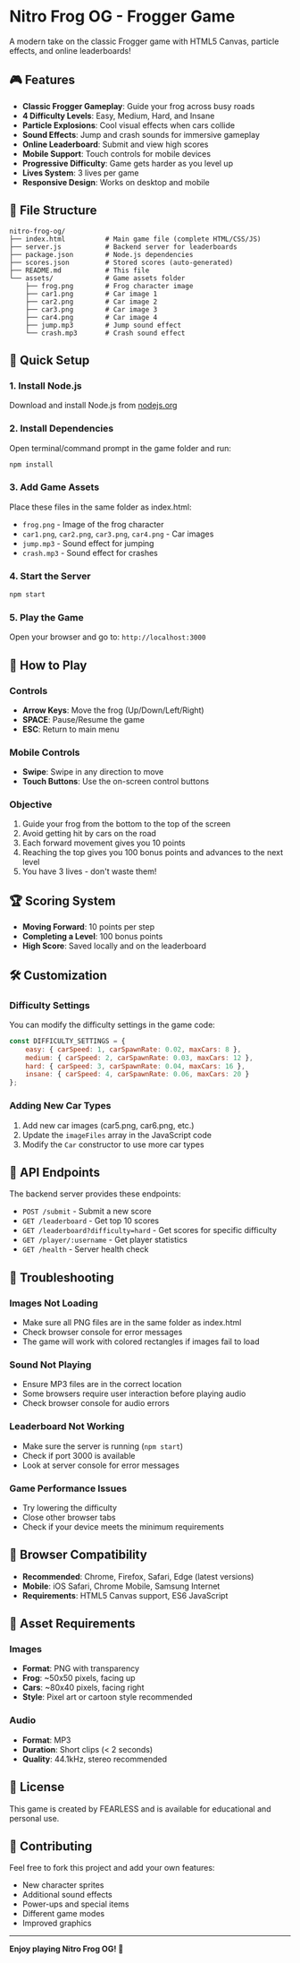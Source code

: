 # Nitro Frog OG - Frogger Game

A modern take on the classic Frogger game with HTML5 Canvas, particle effects, and online leaderboards!

## 🎮 Features

- **Classic Frogger Gameplay**: Guide your frog across busy roads
- **4 Difficulty Levels**: Easy, Medium, Hard, and Insane
- **Particle Explosions**: Cool visual effects when cars collide
- **Sound Effects**: Jump and crash sounds for immersive gameplay
- **Online Leaderboard**: Submit and view high scores
- **Mobile Support**: Touch controls for mobile devices
- **Progressive Difficulty**: Game gets harder as you level up
- **Lives System**: 3 lives per game
- **Responsive Design**: Works on desktop and mobile

## 📁 File Structure

```
nitro-frog-og/
├── index.html          # Main game file (complete HTML/CSS/JS)
├── server.js           # Backend server for leaderboards
├── package.json        # Node.js dependencies
├── scores.json         # Stored scores (auto-generated)
├── README.md           # This file
└── assets/             # Game assets folder
    ├── frog.png        # Frog character image
    ├── car1.png        # Car image 1
    ├── car2.png        # Car image 2
    ├── car3.png        # Car image 3
    ├── car4.png        # Car image 4
    ├── jump.mp3        # Jump sound effect
    └── crash.mp3       # Crash sound effect
```

## 🚀 Quick Setup

### 1. Install Node.js
Download and install Node.js from [nodejs.org](https://nodejs.org/)

### 2. Install Dependencies
Open terminal/command prompt in the game folder and run:
```bash
npm install
```

### 3. Add Game Assets
Place these files in the same folder as index.html:
- `frog.png` - Image of the frog character
- `car1.png`, `car2.png`, `car3.png`, `car4.png` - Car images
- `jump.mp3` - Sound effect for jumping
- `crash.mp3` - Sound effect for crashes

### 4. Start the Server
```bash
npm start
```

### 5. Play the Game
Open your browser and go to: `http://localhost:3000`

## 🎯 How to Play

### Controls
- **Arrow Keys**: Move the frog (Up/Down/Left/Right)
- **SPACE**: Pause/Resume the game
- **ESC**: Return to main menu

### Mobile Controls
- **Swipe**: Swipe in any direction to move
- **Touch Buttons**: Use the on-screen control buttons

### Objective
1. Guide your frog from the bottom to the top of the screen
2. Avoid getting hit by cars on the road
3. Each forward movement gives you 10 points
4. Reaching the top gives you 100 bonus points and advances to the next level
5. You have 3 lives - don't waste them!

## 🏆 Scoring System

- **Moving Forward**: 10 points per step
- **Completing a Level**: 100 bonus points
- **High Score**: Saved locally and on the leaderboard

## 🛠️ Customization

### Difficulty Settings
You can modify the difficulty settings in the game code:

```javascript
const DIFFICULTY_SETTINGS = {
    easy: { carSpeed: 1, carSpawnRate: 0.02, maxCars: 8 },
    medium: { carSpeed: 2, carSpawnRate: 0.03, maxCars: 12 },
    hard: { carSpeed: 3, carSpawnRate: 0.04, maxCars: 16 },
    insane: { carSpeed: 4, carSpawnRate: 0.06, maxCars: 20 }
};
```

### Adding New Car Types
1. Add new car images (car5.png, car6.png, etc.)
2. Update the `imageFiles` array in the JavaScript code
3. Modify the `Car` constructor to use more car types

## 🔧 API Endpoints

The backend server provides these endpoints:

- `POST /submit` - Submit a new score
- `GET /leaderboard` - Get top 10 scores
- `GET /leaderboard?difficulty=hard` - Get scores for specific difficulty
- `GET /player/:username` - Get player statistics
- `GET /health` - Server health check

## 🐛 Troubleshooting

### Images Not Loading
- Make sure all PNG files are in the same folder as index.html
- Check browser console for error messages
- The game will work with colored rectangles if images fail to load

### Sound Not Playing
- Ensure MP3 files are in the correct location
- Some browsers require user interaction before playing audio
- Check browser console for audio errors

### Leaderboard Not Working
- Make sure the server is running (`npm start`)
- Check if port 3000 is available
- Look at server console for error messages

### Game Performance Issues
- Try lowering the difficulty
- Close other browser tabs
- Check if your device meets the minimum requirements

## 📱 Browser Compatibility

- **Recommended**: Chrome, Firefox, Safari, Edge (latest versions)
- **Mobile**: iOS Safari, Chrome Mobile, Samsung Internet
- **Requirements**: HTML5 Canvas support, ES6 JavaScript

## 🎨 Asset Requirements

### Images
- **Format**: PNG with transparency
- **Frog**: ~50x50 pixels, facing up
- **Cars**: ~80x40 pixels, facing right
- **Style**: Pixel art or cartoon style recommended

### Audio
- **Format**: MP3
- **Duration**: Short clips (< 2 seconds)
- **Quality**: 44.1kHz, stereo recommended

## 📄 License

This game is created by FEARLESS and is available for educational and personal use.

## 🤝 Contributing

Feel free to fork this project and add your own features:
- New character sprites
- Additional sound effects
- Power-ups and special items
- Different game modes
- Improved graphics

---

**Enjoy playing Nitro Frog OG! 🐸**